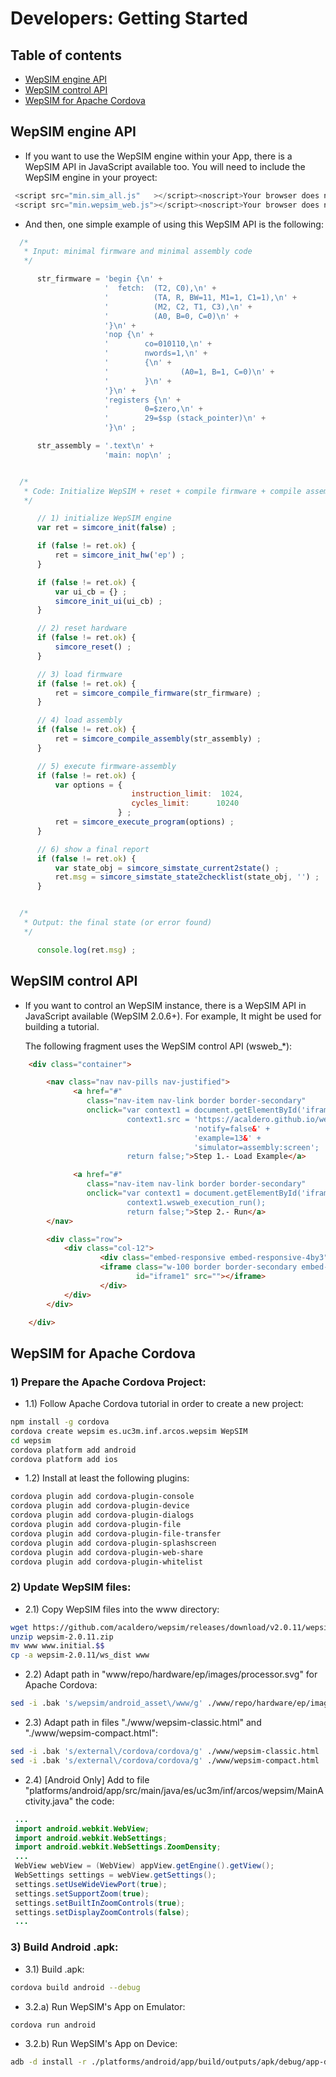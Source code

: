 
# Developers: Getting Started

## Table of contents

- [WepSIM engine API](#wepsim-engine)
- [WepSIM control API](#wepsim-control-api)
- [WepSIM for Apache Cordova](#wepsim-for-apache-cordova)


## WepSIM engine API

+ If you want to use the WepSIM engine within your App, there is a WepSIM API in JavaScript available too. 
  You will need to include the WepSIM engine in your proyect:

```javascript
 <script src="min.sim_all.js"   ></script><noscript>Your browser does not support JavaScript!</noscript>
 <script src="min.wepsim_web.js"></script><noscript>Your browser does not support JavaScript!</noscript>
```

+ And then, one simple example of using this WepSIM API is the following:

```javascript
  /*
   * Input: minimal firmware and minimal assembly code
   */

      str_firmware = 'begin {\n' +
                     '  fetch:  (T2, C0),\n' +
                     '          (TA, R, BW=11, M1=1, C1=1),\n' +
                     '          (M2, C2, T1, C3),\n' +
                     '          (A0, B=0, C=0)\n' +
                     '}\n' +
                     'nop {\n' +
                     '        co=010110,\n' +
                     '        nwords=1,\n' +
                     '        {\n' +
                     '                (A0=1, B=1, C=0)\n' +
                     '        }\n' +
                     '}\n' +
                     'registers {\n' +
                     '        0=$zero,\n' +
                     '        29=$sp (stack_pointer)\n' +
                     '}\n' ;

      str_assembly = '.text\n' +
                     'main: nop\n' ;


  /*
   * Code: Initialize WepSIM + reset + compile firmware + compile assembly + execute + get final state
   */

      // 1) initialize WepSIM engine
      var ret = simcore_init(false) ;

      if (false != ret.ok) {
          ret = simcore_init_hw('ep') ;
      }

      if (false != ret.ok) {
          var ui_cb = {} ;
          simcore_init_ui(ui_cb) ;
      }

      // 2) reset hardware
      if (false != ret.ok) {
          simcore_reset() ;
      }

      // 3) load firmware
      if (false != ret.ok) {
          ret = simcore_compile_firmware(str_firmware) ;
      }

      // 4) load assembly
      if (false != ret.ok) {
          ret = simcore_compile_assembly(str_assembly) ;
      }

      // 5) execute firmware-assembly
      if (false != ret.ok) {
          var options = {
                           instruction_limit:  1024, 
                           cycles_limit:      10240
                        } ;
          ret = simcore_execute_program(options) ;
      }

      // 6) show a final report
      if (false != ret.ok) {
          var state_obj = simcore_simstate_current2state() ;
          ret.msg = simcore_simstate_state2checklist(state_obj, '') ;
      }


  /*
   * Output: the final state (or error found)
   */

      console.log(ret.msg) ;
```


## WepSIM control API

+ If you want to control an WepSIM instance, there is a WepSIM API in JavaScript available (WepSIM 2.0.6+).
  For example, It might be used for building a tutorial.

  The following fragment uses the WepSIM control API (wsweb_*):

```html
    <div class="container">

        <nav class="nav nav-pills nav-justified">
              <a href="#"
                 class="nav-item nav-link border border-secondary"
                 onclick="var context1 = document.getElementById('iframe1');
                          context1.src = 'https://acaldero.github.io/wepsim/ws_dist/wepsim-classic.html?' +
                                         'notify=false&' +
                                         'example=13&' +
                                         'simulator=assembly:screen';
                          return false;">Step 1.- Load Example</a>

              <a href="#"
                 class="nav-item nav-link border border-secondary"
                 onclick="var context1 = document.getElementById('iframe1').contentWindow;
                          context1.wsweb_execution_run();
                          return false;">Step 2.- Run</a>
        </nav>

        <div class="row">
            <div class="col-12">
                    <div class="embed-responsive embed-responsive-4by3">
                    <iframe class="w-100 border border-secondary embed-responsive-item"
                            id="iframe1" src=""></iframe>
                    </div>
            </div>
        </div>

    </div>
```


## WepSIM for Apache Cordova

### 1) Prepare the Apache Cordova Project: 

+ 1.1) Follow Apache Cordova tutorial in order to create a new project:
```bash
npm install -g cordova
cordova create wepsim es.uc3m.inf.arcos.wepsim WepSIM
cd wepsim
cordova platform add android
cordova platform add ios
```

+ 1.2) Install at least the following plugins:
```bash
cordova plugin add cordova-plugin-console
cordova plugin add cordova-plugin-device
cordova plugin add cordova-plugin-dialogs
cordova plugin add cordova-plugin-file
cordova plugin add cordova-plugin-file-transfer
cordova plugin add cordova-plugin-splashscreen
cordova plugin add cordova-plugin-web-share
cordova plugin add cordova-plugin-whitelist
```

### 2) Update WepSIM files:

+ 2.1) Copy WepSIM files into the www directory:
```bash
wget https://github.com/acaldero/wepsim/releases/download/v2.0.11/wepsim-2.0.11.zip
unzip wepsim-2.0.11.zip
mv www www.initial.$$
cp -a wepsim-2.0.11/ws_dist www
```

+ 2.2) Adapt path in "www/repo/hardware/ep/images/processor.svg" for Apache Cordova:
```bash
sed -i .bak 's/wepsim/android_asset\/www/g' ./www/repo/hardware/ep/images/processor.svg
```

+ 2.3) Adapt path in files "./www/wepsim-classic.html" and "./www/wepsim-compact.html":
```bash
sed -i .bak 's/external\/cordova/cordova/g' ./www/wepsim-classic.html
sed -i .bak 's/external\/cordova/cordova/g' ./www/wepsim-compact.html
```

+ 2.4) [Android Only] Add to file "platforms/android/app/src/main/java/es/uc3m/inf/arcos/wepsim/MainActivity.java" the code:
```java
 ...
 import android.webkit.WebView;
 import android.webkit.WebSettings;
 import android.webkit.WebSettings.ZoomDensity;
 ...
 WebView webView = (WebView) appView.getEngine().getView();
 WebSettings settings = webView.getSettings();
 settings.setUseWideViewPort(true);
 settings.setSupportZoom(true);
 settings.setBuiltInZoomControls(true);
 settings.setDisplayZoomControls(false);
 ...
```

### 3) Build Android .apk:

+ 3.1) Build .apk:
```bash
cordova build android --debug
```

+ 3.2.a) Run WepSIM's App on Emulator:
```bash
cordova run android
```

+ 3.2.b) Run WepSIM's App on Device:
```bash
adb -d install -r ./platforms/android/app/build/outputs/apk/debug/app-debug.apk
```

